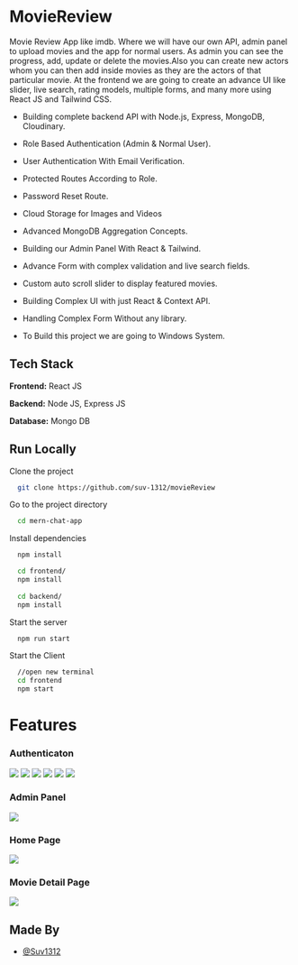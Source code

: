 # MovieReview
 Movie Review App like imdb. Where we will have our own API, admin panel to upload movies and the app for normal users.
 As admin you can see the progress, add, update or delete the movies.Also you can create new actors whom you can then add inside 
 movies as they are the actors of that particular movie. At the frontend we are going to create an advance UI like slider, live search, 
 rating models, multiple forms, and many more using React JS and Tailwind CSS.
 
- Building complete backend API with Node.js, Express, MongoDB, Cloudinary.

- Role Based Authentication (Admin & Normal User).

- User Authentication With Email Verification.

- Protected Routes According to Role.

- Password Reset Route.

- Cloud Storage for Images and Videos

- Advanced MongoDB Aggregation Concepts.

- Building our Admin Panel With React & Tailwind.

- Advance Form with complex validation and live search fields.

- Custom auto scroll slider to display featured movies.

- Building Complex UI with just React & Context API.

- Handling Complex Form Without any library.

- To Build this project we are going to Windows System.

## Tech Stack

**Frontend:** React JS

**Backend:** Node JS, Express JS

**Database:** Mongo DB

## Run Locally

Clone the project

```bash
  git clone https://github.com/suv-1312/movieReview
```

Go to the project directory

```bash
  cd mern-chat-app
```

Install dependencies

```bash
  npm install
```

```bash
  cd frontend/
  npm install
  
  cd backend/
  npm install
```

Start the server

```bash
  npm run start
```
Start the Client

```bash
  //open new terminal
  cd frontend
  npm start
```
  
# Features

### Authenticaton
![](https://github.com/suv-1312/MovieReview/blob/cbfb434ddb92cab6b2eab59534359e648ae54550/Screenshots/SignIn.PNG)
![](https://github.com/suv-1312/MovieReview/blob/main/Screenshots/signUp.PNG)
![](https://github.com/suv-1312/MovieReview/blob/main/Screenshots/forgotPassword.PNG)
![](https://github.com/suv-1312/MovieReview/blob/main/Screenshots/OTPVerificationForSignUp.PNG)
![](https://github.com/suv-1312/MovieReview/blob/main/Screenshots/OTPReceived.PNG)
![](https://github.com/suv-1312/MovieReview/blob/main/Screenshots/ResetPasswordLink.PNG)
### Admin Panel
![](https://github.com/suv-1312/MovieReview/blob/main/Screenshots/AdminPanel.PNG)
### Home Page
![](https://github.com/suv-1312/MovieReview/blob/main/Screenshots/Home.PNG)
### Movie Detail Page
![](https://github.com/suv-1312/MovieReview/blob/main/Screenshots/MovieDetail.PNG)

## Made By

- [@Suv1312](https://github.com/suv-1312)

  

